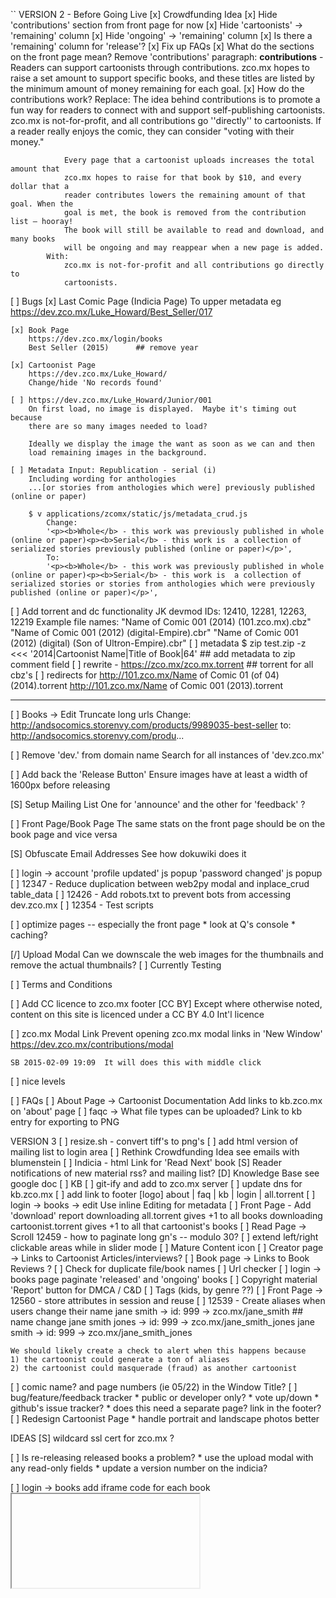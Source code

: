 ``
VERSION 2 - Before Going Live
[x] Crowdfunding Idea
    [x] Hide 'contributions' section from front page for now
    [x] Hide 'cartoonists' -> 'remaining' column
    [x] Hide 'ongoing' -> 'remaining' column
    [x] Is there a 'remaining' column for 'release'?
    [x] Fix up FAQs
        [x] What do the sections on the front page mean?
            Remove 'contributions' paragraph:
                **contributions** - Readers can support cartoonists through
                contributions. zco.mx hopes to raise a set amount to support specific
                books, and these titles are listed by the minimum amount of money
                remaining for each goal.
        [x] How do the contributions work?
            Replace:
                The idea behind contributions is to promote a fun way for readers to
                connect with and support self-publishing cartoonists. zco.mx is
                not-for-profit, and all contributions go ''directly'' to cartoonists. If
                a reader really enjoys the comic, they can consider "voting with their
                money."

                Every page that a cartoonist uploads increases the total amount that
                zco.mx hopes to raise for that book by $10, and every dollar that a
                reader contributes lowers the remaining amount of that goal. When the
                goal is met, the book is removed from the contribution list — hooray!
                The book will still be available to read and download, and many books
                will be ongoing and may reappear when a new page is added.
            With:
                zco.mx is not-for-profit and all contributions go directly to
                cartoonists.

[ ] Bugs
    [x] Last Comic Page (Indicia Page)
        To upper metadata
        eg https://dev.zco.mx/Luke_Howard/Best_Seller/017

    [x] Book Page
        https://dev.zco.mx/login/books
        Best Seller (2015)      ## remove year

    [x] Cartoonist Page
        https://dev.zco.mx/Luke_Howard/
        Change/hide 'No records found'

    [ ] https://dev.zco.mx/Luke_Howard/Junior/001
        On first load, no image is displayed.  Maybe it's timing out because
        there are so many images needed to load?

        Ideally we display the image the want as soon as we can and then
        load remaining images in the background.

    [ ] Metadata Input: Republication - serial (i)
        Including wording for anthologies
        ...[or stories from anthologies which were] previously published (online or paper)

        $ v applications/zcomx/static/js/metadata_crud.js
            Change:
            '<p><b>Whole</b> - this work was previously published in whole (online or paper)<p><b>Serial</b> - this work is  a collection of serialized stories previously published (online or paper)</p>',
            To:
            '<p><b>Whole</b> - this work was previously published in whole (online or paper)<p><b>Serial</b> - this work is  a collection of serialized stories or stories from anthologies which were previously published (online or paper)</p>',

[ ] Add torrent and dc functionality
    JK devmod IDs: 12410, 12281, 12263, 12219
    Example file names:
    "Name of Comic 001 (2014) (101.zco.mx).cbz"
    "Name of Comic 001 (2012) (digital-Empire).cbr"
    "Name of Comic 001 (2012) (digital) (Son of Ultron-Empire).cbr"
    [ ] metadata
        $ zip test.zip -z <<< '2014|Cartoonist Name|Title of Book|64'   ## add metadata to zip comment field
    [ ] rewrite - https://zco.mx/zco.mx.torrent         ## torrent for all cbz's
    [ ] redirects for http://101.zco.mx/Name of Comic 01 (of 04) (2014).torrent
                      http://101.zco.mx/Name of Comic 001 (2013).torrent

---
[ ] Books -> Edit
    Truncate long urls
    Change:
    http://andsocomics.storenvy.com/products/9989035-best-seller
    to:
    http://andsocomics.storenvy.com/produ...

[ ] Remove 'dev.' from domain name
    Search for all instances of 'dev.zco.mx'

[ ] Add back the 'Release Button'
    Ensure images have at least a width of 1600px before releasing

[S] Setup Mailing List
    One for 'announce' and the other for 'feedback' ?

[ ] Front Page/Book Page
    The same stats on the front page should be on the book page and
    vice versa

[S] Obfuscate Email Addresses
    See how dokuwiki does it

[ ] login -> account
    'profile updated' js popup
    'password changed' js popup
[ ] 12347 - Reduce duplication between web2py modal and inplace_crud table_data
[ ] 12426 - Add robots.txt to prevent bots from accessing dev.zco.mx
[ ] 12354 - Test scripts

[ ] optimize pages -- especially the front page
    * look at Q's console
    * caching?

[/] Upload Modal
    Can we downscale the web images for the thumbnails and remove the
    actual thumbnails?
    [ ] Currently Testing

[ ] Terms and Conditions

[ ] Add CC licence to zco.mx footer
                                                 [CC BY]
        Except  where  otherwise noted, content  on this
        site is licenced under a CC BY 4.0 Int'l licence

[ ] zco.mx Modal Link
    Prevent opening zco.mx modal links in 'New Window'
    https://dev.zco.mx/contributions/modal

    SB 2015-02-09 19:09  It will does this with middle click

[ ] nice levels

[ ] FAQs
    [ ] About Page -> Cartoonist Documentation
        Add links to kb.zco.mx on 'about' page
    [ ] faqc -> What file types can be uploaded?
        Link to kb entry for exporting to PNG

VERSION 3
[ ] resize.sh - convert tiff's to png's
[ ] add html version of mailing list to login area
[ ] Rethink Crowdfunding Idea
    see emails with blumenstein
[ ] Indicia - html
    Link for 'Read Next' book
[S] Reader notifications of new material
    rss? and mailing list?
[D] Knowledge Base
    see google doc
[ ] KB
    [ ] git-ify and add to zco.mx server
    [ ] update dns for kb.zco.mx
    [ ] add link to footer
        [logo] about | faq | kb | login | all.torrent
[ ] login -> books -> edit
    Use inline Editing for metadata
[ ] Front Page - Add 'download' report
    downloading all.torrent gives +1 to all books
    downloading cartoonist.torrent gives +1 to all that cartoonist's books
[ ] Read Page -> Scroll
    12459 - how to paginate long gn's -- modulo 30?
[ ] extend left/right clickable areas while in slider mode
[ ] Mature Content icon
[ ] Creator page -> Links to Cartoonist Articles/interviews?
[ ] Book page -> Links to Book Reviews ?
[ ] Check for duplicate file/book names
[ ] Url checker
[ ] login -> books page
    paginate 'released' and 'ongoing' books
[ ] Copyright material
    'Report' button for DMCA / C&D
[ ] Tags (kids, by genre ??)
[ ] Front Page -> 12560 - store attributes in session and reuse
[ ] 12539 - Create aliases when users change their name
    jane smith -> id: 999 -> zco.mx/jane_smith
    ## name change
    jane smith jones -> id: 999 -> zco.mx/jane_smith_jones
    jane smith -> id: 999 -> zco.mx/jane_smith_jones

    We should likely create a check to alert when this happens because
    1) the cartoonist could generate a ton of aliases
    2) the cartoonist could masquerade (fraud) as another cartoonist
[ ] comic name? and page numbers (ie 05/22) in the Window Title?
[ ] bug/feature/feedback tracker
    * public or developer only?
    * vote up/down
    * github's issue tracker?
    * does this need a separate page?  link in the footer?
[ ] Redesign Cartoonist Page
    * handle portrait and landscape photos better


IDEAS
[S] wildcard ssl cert for zco.mx ?

[ ] Is re-releasing released books a problem?
    * use the upload modal with any read-only fields
    * update a version number on the indicia?

[ ] login -> books
    add iframe code for each book
    <embed/>
    <iframe/>
    SB 2014-08-29 11:24  This needs more thought

[-] Guided view using Perfect Viewer ?
    The main dev, Lin Rookie (rookiestudio@gmail.com), suggests guided view is
    possible with opencv but he believes the feature is not useful and it is a
    low priority.  He said the source is closed and he does not take bounties
    towards new features.

[ ] bio and book description - wikipedia api?
    https://github.com/goldsmith/Wikipedia          ## wikipedia api

[ ] user comments? - disqus api? reddit api?
    * cartoonist chooses comments to form a digital letters page?
[ ] how best to promote micro-publishers and things like the Muster List
[ ] site for original art?
[ ] youtube/google hangout - drawing of a page live ?
[ ] RDFa-html meta
    https://wiki.creativecommons.org/Frequently_Asked_Questions#What_does_it_mean_that_Creative_Commons_licenses_are_.22machine-readable.22.3F
    http://www.w3.org/TR/html-rdfa/
[ ] RiP!: remix torrent ?
[ ] Social media links other than on the indicia ??
[ ] Read Page
    Navigate with mouse scroll as well ?
    http://geekwagon.net/projects/xkcd1190/
    h-scroll - http://danielschafferbrooklyncomics.com/books/uncategorized/all-you-need/
    2-page slider ?
``
# vim:set ft=dm:
